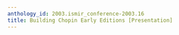```yaml
---
anthology_id: 2003.ismir_conference-2003.16
title: Building Chopin Early Editions [Presentation]
---
```

